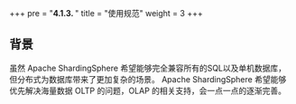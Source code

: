 +++
pre = "<b>4.1.3. </b>"
title = "使用规范"
weight = 3
+++

## 背景

虽然 Apache ShardingSphere 希望能够完全兼容所有的SQL以及单机数据库，但分布式为数据库带来了更加复杂的场景。
Apache ShardingSphere 希望能够优先解决海量数据 OLTP 的问题，OLAP 的相关支持，会一点一点的逐渐完善。

